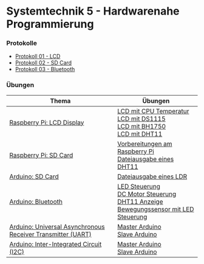 # Systemtechnik 5 - Hardwarenahe Programmierung

### Protokolle

- [Protokoll 01 - LCD](./protokolle/Protokoll01_LCD.pdf)
- [Protokoll 02 - SD Card](./protokolle/Protokoll02_SDCard.pdf)
- [Protokoll 03 - Bluetooth](./protokolle/Protokoll03_Bluetooth.pdf)

### Übungen

| Thema | Übungen |
| --- | --- |
| [Raspberry Pi: LCD Display](./lcd/) | [LCD mit CPU Temperatur](./lcd/sensor_rpicpu.c) <br> [LCD mit DS1115](./lcd/sensor_ads1115.c) <br> [LCD mit BH1750](./lcd/sensor_bh1750.c) <br> [LCD mit DHT11](./lcd/sensor_dht11.c) |
| [Raspberry Pi: SD Card](./sdcard/) | [Vorbereitungen am Raspberry Pi](./sdcard/README.md) <br> [Dateiausgabe eines DHT11](./sdcard/sdcard_dht11.c) |
| [Arduino: SD Card](./sdcard_arduino/) | [Dateiausgabe eines LDR](./sdcard_arduino/sdcard_arduino.ino) |
| [Arduino: Bluetooth](./bluetooth/) | [LED Steuerung](./bluetooth/led.ino) <br> [DC Motor Steuerung](./bluetooth/dcmotor.ino) <br> [DHT11 Anzeige](./bluetooth/dht11.ino) <br> [Bewegungssensor mit LED Steuerung](/bluetooth/bewegungssensor_led.ino) |
| [Arduino: Universal Asynchronous Receiver Transmitter (UART)](./uart/) | [Master Arduino](./uart/UART_LEDs_LDR_Master.ino) <br> [Slave Arduino](./uart/UART_LEDs_LDR_Slave.ino) |
| [Arduino: Inter-Integrated Circuit (I2C)](./i2c/) | [Master Arduino](./i2c/I2C_LEDs_LDR_Master.ino) <br> [Slave Arduino](./i2c/I2C_LEDs_LDR_Slave.ino) |
